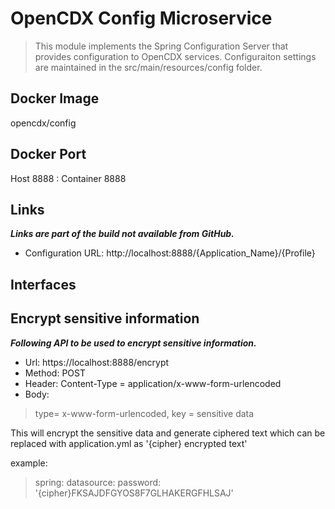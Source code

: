 # OpenCDX Config Microservice
> This module implements the Spring Configuration Server that provides configuration to OpenCDX services. Configuraiton settings are maintained in the src/main/resources/config folder. 

## Docker Image
opencdx/config

## Docker Port
Host 8888 : Container 8888

## Links
_**Links are part of the build not available from GitHub.**_
- Configuration URL: http://localhost:8888/{Application_Name}/{Profile}
## Interfaces

## Encrypt sensitive information
_**Following API to be used to encrypt sensitive information.**_

- Url: https://localhost:8888/encrypt
- Method: POST
- Header: Content-Type = application/x-www-form-urlencoded
- Body:
>  type= x-www-form-urlencoded,
>  key = sensitive data

This will encrypt the sensitive data and generate ciphered text which can be replaced with application.yml as '{cipher} encrypted text' 

example:
>spring:
   datasource:
      password: '{cipher}FKSAJDFGYOS8F7GLHAKERGFHLSAJ'
## 
